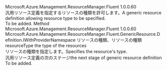 <Type Name="IWithResourceType" FullName="Microsoft.Azure.Management.ResourceManager.Fluent.GenericResource.Definition.IWithResourceType">
  <TypeSignature Language="C#" Value="public interface IWithResourceType" />
  <TypeSignature Language="ILAsm" Value=".class public interface auto ansi abstract IWithResourceType" />
  <TypeSignature Language="DocId" Value="T:Microsoft.Azure.Management.ResourceManager.Fluent.GenericResource.Definition.IWithResourceType" />
  <TypeSignature Language="VB.NET" Value="Public Interface IWithResourceType" />
  <TypeSignature Language="F#" Value="type IWithResourceType = interface" />
  <AssemblyInfo>
    <AssemblyName>Microsoft.Azure.Management.ResourceManager.Fluent</AssemblyName>
    <AssemblyVersion>1.0.0.60</AssemblyVersion>
  </AssemblyInfo>
  <Interfaces />
  <Docs>
    <summary>
            <span data-ttu-id="2219b-101">汎用リソース定義を指定するリソースの種類を許可します。</span><span class="sxs-lookup"><span data-stu-id="2219b-101">A generic resource definition allowing resource type to be specified.</span></span>
            </summary>
    <remarks>To be added.</remarks>
  </Docs>
  <Members>
    <Member MemberName="WithResourceType">
      <MemberSignature Language="C#" Value="public Microsoft.Azure.Management.ResourceManager.Fluent.GenericResource.Definition.IWithProviderNamespace WithResourceType (string resourceType);" />
      <MemberSignature Language="ILAsm" Value=".method public hidebysig newslot virtual instance class Microsoft.Azure.Management.ResourceManager.Fluent.GenericResource.Definition.IWithProviderNamespace WithResourceType(string resourceType) cil managed" />
      <MemberSignature Language="DocId" Value="M:Microsoft.Azure.Management.ResourceManager.Fluent.GenericResource.Definition.IWithResourceType.WithResourceType(System.String)" />
      <MemberSignature Language="VB.NET" Value="Public Function WithResourceType (resourceType As String) As IWithProviderNamespace" />
      <MemberSignature Language="F#" Value="abstract member WithResourceType : string -&gt; Microsoft.Azure.Management.ResourceManager.Fluent.GenericResource.Definition.IWithProviderNamespace" Usage="iWithResourceType.WithResourceType resourceType" />
      <MemberType>Method</MemberType>
      <AssemblyInfo>
        <AssemblyName>Microsoft.Azure.Management.ResourceManager.Fluent</AssemblyName>
        <AssemblyVersion>1.0.0.60</AssemblyVersion>
      </AssemblyInfo>
      <ReturnValue>
        <ReturnType>Microsoft.Azure.Management.ResourceManager.Fluent.GenericResource.Definition.IWithProviderNamespace</ReturnType>
      </ReturnValue>
      <Parameters>
        <Parameter Name="resourceType" Type="System.String" />
      </Parameters>
      <Docs>
        <param name="resourceType"><span data-ttu-id="2219b-102">リソースの種類、リソースの種類</span><span class="sxs-lookup"><span data-stu-id="2219b-102">resourceType the type of the resources</span></span></param>
        <summary>
            <span data-ttu-id="2219b-103">リソースの種類を指定します。</span><span class="sxs-lookup"><span data-stu-id="2219b-103">Specifies the resource's type.</span></span>
            </summary>
        <returns><span data-ttu-id="2219b-104">汎用リソース定義の次のステージ</span><span class="sxs-lookup"><span data-stu-id="2219b-104">the next stage of generic resource definition</span></span></returns>
        <remarks>To be added.</remarks>
      </Docs>
    </Member>
  </Members>
</Type>